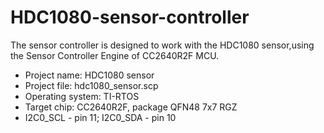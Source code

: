# HDC1080-sensor-controller
The sensor controller is designed to work with the HDC1080 sensor,using the Sensor Controller Engine of CC2640R2F MCU. 
* Project name: HDC1080 sensor 
* Project file: hdc1080_sensor.scp 
* Operating system: TI-RTOS 
* Target chip: CC2640R2F, package QFN48 7x7 RGZ 
* I2C0_SCL - pin 11; I2C0_SDA - pin 10
